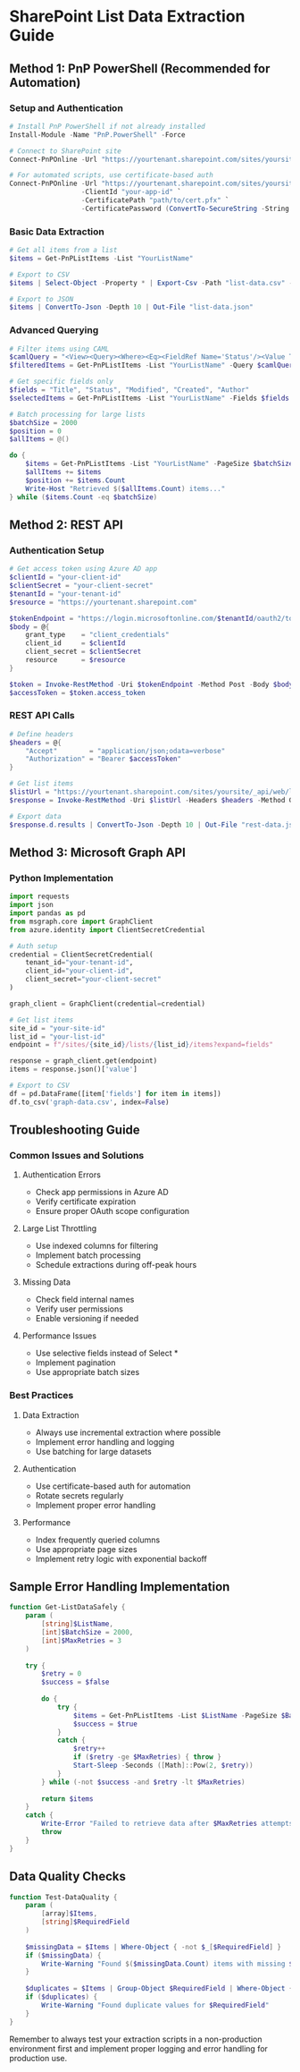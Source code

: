 # SharePoint List Data Extraction Guide

## Method 1: PnP PowerShell (Recommended for Automation)

### Setup and Authentication
```powershell
# Install PnP PowerShell if not already installed
Install-Module -Name "PnP.PowerShell" -Force

# Connect to SharePoint site
Connect-PnPOnline -Url "https://yourtenant.sharepoint.com/sites/yoursite" -Interactive

# For automated scripts, use certificate-based auth
Connect-PnPOnline -Url "https://yourtenant.sharepoint.com/sites/yoursite" `
                  -ClientId "your-app-id" `
                  -CertificatePath "path/to/cert.pfx" `
                  -CertificatePassword (ConvertTo-SecureString -String "password" -AsPlainText -Force)
```

### Basic Data Extraction
```powershell
# Get all items from a list
$items = Get-PnPListItems -List "YourListName"

# Export to CSV
$items | Select-Object -Property * | Export-Csv -Path "list-data.csv" -NoTypeInformation

# Export to JSON
$items | ConvertTo-Json -Depth 10 | Out-File "list-data.json"
```

### Advanced Querying
```powershell
# Filter items using CAML
$camlQuery = "<View><Query><Where><Eq><FieldRef Name='Status'/><Value Type='Text'>Active</Value></Eq></Where></Query></View>"
$filteredItems = Get-PnPListItems -List "YourListName" -Query $camlQuery

# Get specific fields only
$fields = "Title", "Status", "Modified", "Created", "Author"
$selectedItems = Get-PnPListItems -List "YourListName" -Fields $fields

# Batch processing for large lists
$batchSize = 2000
$position = 0
$allItems = @()

do {
    $items = Get-PnPListItems -List "YourListName" -PageSize $batchSize -Skip $position
    $allItems += $items
    $position += $items.Count
    Write-Host "Retrieved $($allItems.Count) items..."
} while ($items.Count -eq $batchSize)
```

## Method 2: REST API

### Authentication Setup
```powershell
# Get access token using Azure AD app
$clientId = "your-client-id"
$clientSecret = "your-client-secret"
$tenantId = "your-tenant-id"
$resource = "https://yourtenant.sharepoint.com"

$tokenEndpoint = "https://login.microsoftonline.com/$tenantId/oauth2/token"
$body = @{
    grant_type    = "client_credentials"
    client_id     = $clientId
    client_secret = $clientSecret
    resource      = $resource
}

$token = Invoke-RestMethod -Uri $tokenEndpoint -Method Post -Body $body
$accessToken = $token.access_token
```

### REST API Calls
```powershell
# Define headers
$headers = @{
    "Accept"        = "application/json;odata=verbose"
    "Authorization" = "Bearer $accessToken"
}

# Get list items
$listUrl = "https://yourtenant.sharepoint.com/sites/yoursite/_api/web/lists/getbytitle('YourListName')/items"
$response = Invoke-RestMethod -Uri $listUrl -Headers $headers -Method Get

# Export data
$response.d.results | ConvertTo-Json -Depth 10 | Out-File "rest-data.json"
```

## Method 3: Microsoft Graph API

### Python Implementation
```python
import requests
import json
import pandas as pd
from msgraph.core import GraphClient
from azure.identity import ClientSecretCredential

# Auth setup
credential = ClientSecretCredential(
    tenant_id="your-tenant-id",
    client_id="your-client-id",
    client_secret="your-client-secret"
)

graph_client = GraphClient(credential=credential)

# Get list items
site_id = "your-site-id"
list_id = "your-list-id"
endpoint = f"/sites/{site_id}/lists/{list_id}/items?expand=fields"

response = graph_client.get(endpoint)
items = response.json()['value']

# Export to CSV
df = pd.DataFrame([item['fields'] for item in items])
df.to_csv('graph-data.csv', index=False)
```

## Troubleshooting Guide

### Common Issues and Solutions

1. Authentication Errors
   - Check app permissions in Azure AD
   - Verify certificate expiration
   - Ensure proper OAuth scope configuration

2. Large List Throttling
   - Use indexed columns for filtering
   - Implement batch processing
   - Schedule extractions during off-peak hours

3. Missing Data
   - Check field internal names
   - Verify user permissions
   - Enable versioning if needed

4. Performance Issues
   - Use selective fields instead of Select *
   - Implement pagination
   - Use appropriate batch sizes

### Best Practices

1. Data Extraction
   - Always use incremental extraction where possible
   - Implement error handling and logging
   - Use batching for large datasets

2. Authentication
   - Use certificate-based auth for automation
   - Rotate secrets regularly
   - Implement proper error handling

3. Performance
   - Index frequently queried columns
   - Use appropriate page sizes
   - Implement retry logic with exponential backoff

## Sample Error Handling Implementation
```powershell
function Get-ListDataSafely {
    param (
        [string]$ListName,
        [int]$BatchSize = 2000,
        [int]$MaxRetries = 3
    )
    
    try {
        $retry = 0
        $success = $false
        
        do {
            try {
                $items = Get-PnPListItems -List $ListName -PageSize $BatchSize
                $success = $true
            }
            catch {
                $retry++
                if ($retry -ge $MaxRetries) { throw }
                Start-Sleep -Seconds ([Math]::Pow(2, $retry))
            }
        } while (-not $success -and $retry -lt $MaxRetries)
        
        return $items
    }
    catch {
        Write-Error "Failed to retrieve data after $MaxRetries attempts: $_"
        throw
    }
}
```

## Data Quality Checks
```powershell
function Test-DataQuality {
    param (
        [array]$Items,
        [string]$RequiredField
    )
    
    $missingData = $Items | Where-Object { -not $_[$RequiredField] }
    if ($missingData) {
        Write-Warning "Found $($missingData.Count) items with missing $RequiredField"
    }
    
    $duplicates = $Items | Group-Object $RequiredField | Where-Object { $_.Count -gt 1 }
    if ($duplicates) {
        Write-Warning "Found duplicate values for $RequiredField"
    }
}
```

Remember to always test your extraction scripts in a non-production environment first and implement proper logging and error handling for production use.
